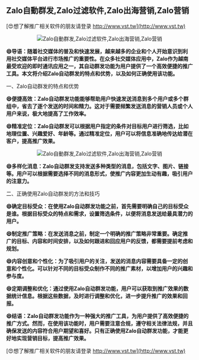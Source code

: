 ## **Zalo自動群发,Zalo过滤软件,Zalo出海营销,Zalo营销**

[😍想了解推广相关软件的朋友请登录 http://www.vst.tw](http://www.vst.tw)

 <center><img src="https://vst.tw/MP4/tuiguang/png/4.png" alt="Zalo自動群发,Zalo过滤软件,Zalo出海营销,Zalo营销"></center>

**😄导语：随着社交媒体的普及和快速发展，越来越多的企业和个人开始意识到利用社交媒体平台进行市场推广的重要性。在众多社交媒体应用中，Zalo作为越南最受欢迎的即时通讯应用之一，其自动群发功能为用户提供了一个高效便捷的推广工具。本文将介绍Zalo自动群发的特点和优势，以及如何正确使用该功能。**

一、Zalo自动群发的特点和优势

**😄便捷高效：Zalo自动群发功能能够帮助用户快速发送消息到多个用户或多个群组中，省去了逐个发送的时间和精力。这对于需要频繁发送消息的营销人员或个人用户来说，极大地提高了工作效率。**

**😄精准定位：Zalo自动群发可以根据用户指定的条件对目标用户进行筛选，比如地理位置、兴趣爱好、年龄等。通过精准定位，用户可以将信息准确地传达给潜在客户，提高推广效果。**

 <center><img src="https://vst.tw/MP4/tuiguang/png/1.png" alt="Zalo自動群发,Zalo过滤软件,Zalo出海营销,Zalo营销"></center>

**😄多样化消息：Zalo自动群发支持发送多种类型的消息，包括文字、图片、链接等。用户可以根据需要选择不同的消息形式，使推广内容更加生动有趣，吸引用户的注意力。**

二、正确使用Zalo自动群发的方法和技巧

**😄确定目标受众：在使用Zalo自动群发功能之前，首先需要明确自己的目标受众是谁。根据目标受众的特点和需求，设置筛选条件，以便将消息发送给最具潜力的用户。**

**😄制定推广策略：在发送消息之前，制定一个明确的推广策略非常重要。确定推广的目标、内容和时间安排，以及如何跟进和回应用户的反馈，都需要提前考虑和规划。**

**😄内容创意和个性化：为了吸引用户的关注，发送的消息内容需要具备一定的创意和个性化。可以针对不同的目标受众制作不同的推广素材，以增加用户的兴趣和参与度。**

**😄定期调整和优化：通过使用Zalo自动群发功能，用户可以获取到推广效果的数据统计信息。根据这些数据，及时进行调整和优化，进一步提升推广的效果和回报。**

**😄结语：Zalo自动群发功能作为一种强大的推广工具，为用户提供了高效便捷的推广方式。然而，在使用该功能时，用户需要注意合规，遵守相关法律法规，并且确保发送的内容符合用户期望和喜好。只有正确使用Zalo自动群发功能，才能更好地实现营销目标，提高推广效果。**

[😍想了解推广相关软件的朋友请登录 http://www.vst.tw](http://www.vst.tw)



